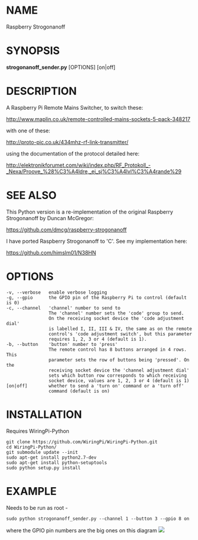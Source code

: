 # NAME
Raspberry Strogonanoff

# SYNOPSIS
**strogonanoff_sender.py** [OPTIONS] [on|off]

# DESCRIPTION
A Raspberry Pi Remote Mains Switcher, to switch these:

http://www.maplin.co.uk/remote-controlled-mains-sockets-5-pack-348217

with one of these:

http://proto-pic.co.uk/434mhz-rf-link-transmitter/

using the documentation of the protocol detailed here:

http://elektronikforumet.com/wiki/index.php/RF_Protokoll_-_Nexa/Proove_%28%C3%A4ldre,_ej_sj%C3%A4lvl%C3%A4rande%29

# SEE ALSO
This Python version is a re-implementation of the original Raspberry Strogonanoff by Duncan McGregor:

https://github.com/dmcg/raspberry-strogonanoff

I have ported Raspberry Strogonanoff to 'C'. See my implementation here:

https://github.com/himslm01/N38HN

# OPTIONS
    -v, --verbose   enable verbose logging
    -g, --gpio      the GPIO pin of the Raspberry Pi to control (default is 0)
    -c, --channel   'channel' number to send to
                    The 'channel' number sets the 'code' group to send.
                    On the receiving socket device the 'code adjustment dial'
                    is labelled I, II, III & IV, the same as on the remote
                    control's 'code adjustment switch', but this parameter
                    requires 1, 2, 3 or 4 (default is 1).
    -b, --button    'button' number to 'press'
                    The remote control has 8 buttons arranged in 4 rows. This
                    parameter sets the row of buttons being 'pressed'. On the
                    receiving socket device the 'channel adjustment dial'
                    sets which button row corresponds to which receiving
                    socket device, values are 1, 2, 3 or 4 (default is 1)
    [on|off]        whether to send a 'turn on' command or a 'turn off'
                    command (default is on)

# INSTALLATION

Requires WiringPi-Python

    git clone https://github.com/WiringPi/WiringPi-Python.git
    cd WiringPi-Python/
    git submodule update --init
    sudo apt-get install python2.7-dev
    sudo apt-get install python-setuptools
    sudo python setup.py install

# EXAMPLE

Needs to be run as root - 

    sudo python strogonanoff_sender.py --channel 1 --button 3 --gpio 8 on 
    
where the GPIO pin numbers are the big ones on this diagram ![](http://pi4j.com/images/p1header-large.png)


